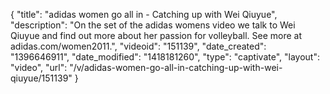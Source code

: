 {
    "title": "adidas women go all in - Catching up with Wei Qiuyue",
    "description": "On the set of the adidas womens video we talk to Wei Qiuyue and find out more about her passion for volleyball. See more at adidas.com\/women2011.",
    "videoid": "151139",
    "date_created": "1396646911",
    "date_modified": "1418181260",
    "type": "captivate",
    "layout": "video",
    "url": "\/v\/adidas-women-go-all-in-catching-up-with-wei-qiuyue\/151139"
}